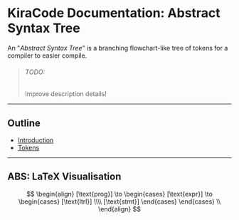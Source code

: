 # KiraCode Documentation: Abstract Syntax Tree

An "_Abstract Syntax Tree_" is a branching flowchart-like tree of tokens for a compiler to easier compile.

> ###### TODO:
>
> Improve description details!

---

## Outline

- [Introduction](./introduction.md)
- [Tokens](./tokens.md)

---

## ABS: LaTeX Visualisation

$$
\begin{align}
  [\text{prog}]
  \to
  \begin{cases}
    [\text{expr}]
    \to
    \begin{cases}
      [\text{ltrl}]
      \\\\
      [\text{stmt}]
    \end{cases}
  \end{cases}
  \\
\end{align}
$$
